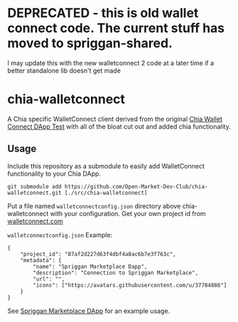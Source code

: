 # DEPRECATED - this is old wallet connect code. The current stuff has moved to spriggan-shared.

I may update this with the new walletconnect 2 code at a later time if a better standalone lib doesn't get made

# chia-walletconnect

A Chia specific WalletConnect client derived from the original [Chia Wallet Connect DApp Test](https://github.com/Chia-Network/chia-wallet-connect-dapp-test) with all of the bloat cut out and added chia functionality.

## Usage
Include this repository as a submodule to easily add WalletConnect functionality to your Chia DApp.

```git submodule add https://github.com/Open-Market-Dev-Club/chia-walletconnect.git [./src/chia-walletconnect]```

Put a file named `walletconnectconfig.json` directory above chia-walletconnect with your configuration. Get your own project id from [walletconnect.com](https://walletconnect.com/)

`walletconnectconfig.json` Example:
```
{
	"project_id": "87af2d227d63f4dbf4a8ac6b7e3f763c",
	"metadata": {
		"name": "Spriggan Marketplace Dapp",
		"description": "Connection to Spriggan Marketplace",
		"url": "",
		"icons": ["https://avatars.githubusercontent.com/u/37784886"]
	}
}
```

See [Spriggan Marketplace DApp](https://github.com/Open-Market-Dev-Club/spriggan-marketplace-dapp) for an example usage.
